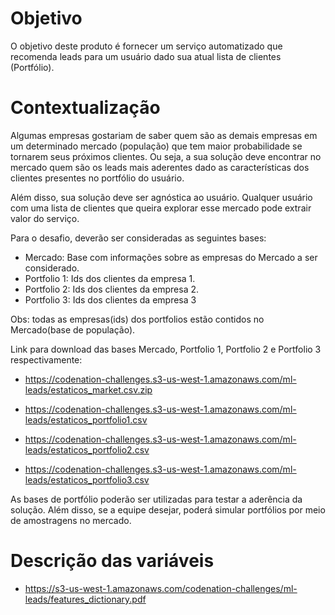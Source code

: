 # Objetivo
O objetivo deste produto é fornecer um serviço automatizado que recomenda leads para um usuário dado sua atual lista de clientes (Portfólio).

# Contextualização
Algumas empresas gostariam de saber quem são as demais empresas em um determinado mercado (população) que tem maior probabilidade se tornarem seus próximos clientes. Ou seja, a sua solução deve encontrar no mercado quem são os leads mais aderentes dado as características dos clientes presentes no portfólio do usuário.

Além disso, sua solução deve ser agnóstica ao usuário. Qualquer usuário com uma lista de clientes que queira explorar esse mercado pode extrair valor do serviço.

Para o desafio, deverão ser consideradas as seguintes bases:

- Mercado: Base com informações sobre as empresas do Mercado a ser considerado.
- Portfolio 1: Ids dos clientes da empresa 1.
- Portfolio 2: Ids dos clientes da empresa 2.
- Portfolio 3: Ids dos clientes da empresa 3

Obs: todas as empresas(ids) dos portfolios estão contidos no Mercado(base de população).

Link para download das bases Mercado, Portfolio 1, Portfolio 2 e Portfolio 3 respectivamente:

- https://codenation-challenges.s3-us-west-1.amazonaws.com/ml-leads/estaticos_market.csv.zip

- https://codenation-challenges.s3-us-west-1.amazonaws.com/ml-leads/estaticos_portfolio1.csv

- https://codenation-challenges.s3-us-west-1.amazonaws.com/ml-leads/estaticos_portfolio2.csv

- https://codenation-challenges.s3-us-west-1.amazonaws.com/ml-leads/estaticos_portfolio3.csv

As bases de portfólio poderão ser utilizadas para testar a aderência da solução. Além disso, se a equipe desejar, poderá simular portfólios por meio de amostragens no mercado.

# Descrição das variáveis
- https://s3-us-west-1.amazonaws.com/codenation-challenges/ml-leads/features_dictionary.pdf
